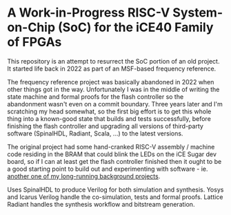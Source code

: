 # A Work-in-Progress RISC-V System-on-Chip (SoC) for the iCE40 Family of FPGAs

This repository is an attempt to resurrect the SoC portion of an old project.  It started life back in 2022 as part of an MSF-based frequency reference.

The frequency reference project was basically abandoned in 2022 when other things got in the way.  Unfortunately I was in the middle of writing the state machine and formal proofs for the flash controller so the abandonment wasn't even on a commit boundary.  Three years later and I'm scratching my head somewhat, so the first big effort is to get this whole thing into a known-good state that builds and tests successfully, before finishing the flash controller and upgrading all versions of third-party software (SpinalHDL, Radiant, Scala, ...) to the latest versions.

The original project had some hand-cranked RISC-V assembly / machine code residing in the BRAM that could blink the LEDs on the iCE Sugar dev board, so if I can at least get the flash controller finished then it ought to be a good starting point to build out and experimenting with software - ie. [another one of my long-running background projects](https://github.com/pete-restall/smeg).

Uses SpinalHDL to produce Verilog for both simulation and synthesis.  Yosys and Icarus Verilog handle the co-simulation, tests and formal proofs.  Lattice Radiant handles the synthesis workflow and bitstream generation.
